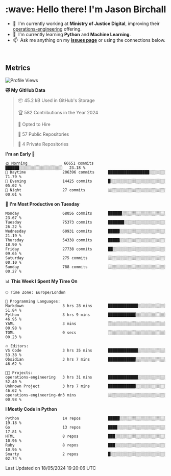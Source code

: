 <h1 align="left" id="jason-title">:wave: Hello there! I'm Jason Birchall</h1>

- :office: &nbsp;I'm currently working at **Ministry of Justice Digital**, improving their [operations-engineering](https://github.com/ministryofjustice/operations-engineering) offering.
- :seedling: &nbsp;I’m currently learning **Python** and **Machine Learning**.
- :mailbox: &nbsp;Ask me anything on my **[issues page]** or using the connections below.


<br>


<h2>Metrics</h2>

<!--START_SECTION:waka-->
![Profile Views](http://img.shields.io/badge/Profile%20Views-1-blue)

**🐱 My GitHub Data** 

> 📦 45.2 kB Used in GitHub's Storage 
 > 
> 🏆 582 Contributions in the Year 2024
 > 
> 💼 Opted to Hire
 > 
> 📜 57 Public Repositories 
 > 
> 🔑 4 Private Repositories 
 > 
**I'm an Early 🐤** 

```text
🌞 Morning                66651 commits       ██████░░░░░░░░░░░░░░░░░░░   23.18 % 
🌆 Daytime                206396 commits      ██████████████████░░░░░░░   71.79 % 
🌃 Evening                14425 commits       █░░░░░░░░░░░░░░░░░░░░░░░░   05.02 % 
🌙 Night                  27 commits          ░░░░░░░░░░░░░░░░░░░░░░░░░   00.01 % 
```
📅 **I'm Most Productive on Tuesday** 

```text
Monday                   68056 commits       ██████░░░░░░░░░░░░░░░░░░░   23.67 % 
Tuesday                  75373 commits       ███████░░░░░░░░░░░░░░░░░░   26.22 % 
Wednesday                60931 commits       █████░░░░░░░░░░░░░░░░░░░░   21.19 % 
Thursday                 54338 commits       █████░░░░░░░░░░░░░░░░░░░░   18.90 % 
Friday                   27738 commits       ██░░░░░░░░░░░░░░░░░░░░░░░   09.65 % 
Saturday                 275 commits         ░░░░░░░░░░░░░░░░░░░░░░░░░   00.10 % 
Sunday                   788 commits         ░░░░░░░░░░░░░░░░░░░░░░░░░   00.27 % 
```


📊 **This Week I Spent My Time On** 

```text
🕑︎ Time Zone: Europe/London

💬 Programming Languages: 
Markdown                 3 hrs 28 mins       █████████████░░░░░░░░░░░░   51.84 % 
Python                   3 hrs 9 mins        ████████████░░░░░░░░░░░░░   46.95 % 
YAML                     3 mins              ░░░░░░░░░░░░░░░░░░░░░░░░░   00.98 % 
TOML                     0 secs              ░░░░░░░░░░░░░░░░░░░░░░░░░   00.23 % 

🔥 Editors: 
VS Code                  3 hrs 35 mins       █████████████░░░░░░░░░░░░   53.38 % 
Obsidian                 3 hrs 7 mins        ████████████░░░░░░░░░░░░░   46.62 % 

🐱‍💻 Projects: 
operations-engineering   3 hrs 31 mins       █████████████░░░░░░░░░░░░   52.40 % 
Unknown Project          3 hrs 7 mins        ████████████░░░░░░░░░░░░░   46.62 % 
operations-engineering-dn3 mins              ░░░░░░░░░░░░░░░░░░░░░░░░░   00.98 % 
```

**I Mostly Code in Python** 

```text
Python                   14 repos            █████░░░░░░░░░░░░░░░░░░░░   19.18 % 
Go                       13 repos            ████░░░░░░░░░░░░░░░░░░░░░   17.81 % 
HTML                     8 repos             ███░░░░░░░░░░░░░░░░░░░░░░   10.96 % 
Ruby                     8 repos             ███░░░░░░░░░░░░░░░░░░░░░░   10.96 % 
Smarty                   2 repos             █░░░░░░░░░░░░░░░░░░░░░░░░   02.74 % 
```




 Last Updated on 18/05/2024 19:20:06 UTC
<!--END_SECTION:waka-->

<!-- links -->

[issues page]: https://github.com/jasonBirchall/jasonBirchall/issues "jasonBirchall/issues"
